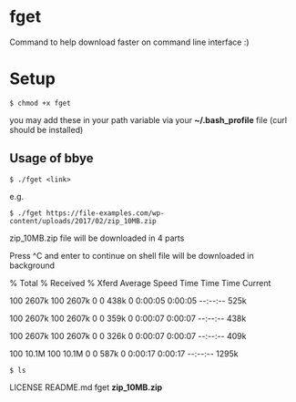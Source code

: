 # fget
Command to help download faster on command line interface :)

# Setup
`$ chmod +x fget`

you may add these in your path variable via your **~/.bash_profile** file (curl should be installed)

## Usage of bbye

`$ ./fget <link>`

e.g.

`$ ./fget https://file-examples.com/wp-content/uploads/2017/02/zip_10MB.zip`

zip_10MB.zip file will be downloaded in 4 parts

Press ^C and enter to continue on shell file will be downloaded in background

  % Total    % Received % Xferd  Average Speed   Time    Time     Time  Current

100 2607k  100 2607k    0     0   438k      0  0:00:05  0:00:05 --:--:--  525k

100 2607k  100 2607k    0     0   359k      0  0:00:07  0:00:07 --:--:--  438k

100 2607k  100 2607k    0     0   326k      0  0:00:07  0:00:07 --:--:--  409k

100 10.1M  100 10.1M    0     0   587k      0  0:00:17  0:00:17 --:--:-- 1295k


`$ ls`

LICENSE         README.md       fget            **zip_10MB.zip**


